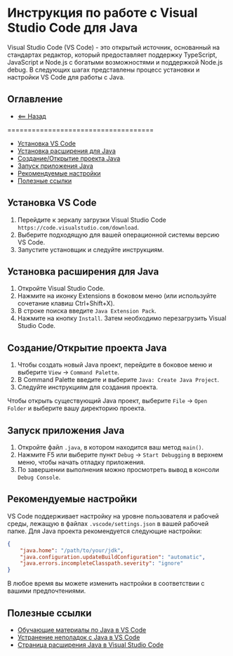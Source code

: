 # Инструкция по работе с Visual Studio Code для Java

Visual Studio Code (VS Code) - это открытый источник, основанный на стандартах редактор, который предоставляет поддержку TypeScript, JavaScript и Node.js с богатыми возможностями и поддержкой Node.js debug. В следующих шагах представлены процесс установки и настройки VS Code для работы с Java.


## Оглавление

- [<== Назад](../README.md)

====================================

- [Установка VS Code](#Установка-VS-Code)
- [Установка расширения для Java](#Установка-расширения-для-Java)
- [Создание/Открытие проекта Java](#Создание/Открытие-проекта-Java)
- [Запуск приложения Java](#Запуск-приложения-Java)
- [Рекомендуемые настройки](#Рекомендуемые-настройки)
- [Полезные ссылки](#полезные-ссылки)


## Установка VS Code

1. Перейдите к зеркалу загрузки Visual Studio Code `https://code.visualstudio.com/download`.
2. Выберите подходящую для вашей операционной системы версию VS Code.
3. Запустите установщик и следуйте инструкциям.

## Установка расширения для Java

1. Откройте Visual Studio Code.
2. Нажмите на иконку Extensions в боковом меню (или используйте сочетание клавиш Ctrl+Shift+X).
3. В строке поиска введите `Java Extension Pack`.
4. Нажмите на кнопку `Install`. Затем необходимо перезагрузить Visual Studio Code.

## Создание/Открытие проекта Java

1. Чтобы создать новый Java проект, перейдите в боковое меню и выберите `View` -> `Command Palette`.
2. В Command Palette введите и выберите `Java: Create Java Project`.
3. Следуйте инструкциям для создания проекта.

Чтобы открыть существующий Java проект, выберите `File` -> `Open Folder` и выберите вашу директорию проекта.

## Запуск приложения Java

1. Откройте файл `.java`, в котором находится ваш метод `main()`.
2. Нажмите F5 или выберите пункт `Debug` -> `Start Debugging` в верхнем меню, чтобы начать отладку приложения.
3. По завершении выполнения можно просмотреть вывод в консоли `Debug Console`.

## Рекомендуемые настройки

VS Code поддерживает настройку на уровне пользователя и рабочей среды, лежащую в файлах `.vscode/settings.json` в вашей рабочей папке. Для Java проекта рекомендуется следующие настройки:

```json
{
    "java.home": "/path/to/your/jdk", 
    "java.configuration.updateBuildConfiguration": "automatic",
    "java.errors.incompleteClasspath.severity": "ignore" 
}
```

В любое время вы можете изменить настройки в соответствии с вашими предпочтениями.

## Полезные ссылки

- [Обучающие материалы по Java в VS Code](https://code.visualstudio.com/docs/languages/java)
- [Устранение неполадок с Java в VS Code](https://code.visualstudio.com/docs/java/java-tutorial#_troubleshooting)
- [Страница расширения Java в Visual Studio Code](https://marketplace.visualstudio.com/items?itemName=vscjava.vscode-java-pack)